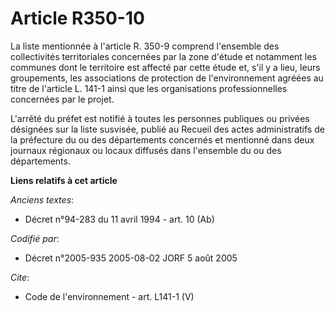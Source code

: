 # Article R350-10

La liste mentionnée à l'article R. 350-9 comprend l'ensemble des collectivités territoriales concernées par la zone d'étude
et notamment les communes dont le territoire est affecté par cette étude et, s'il y a lieu, leurs groupements, les
associations de protection de l'environnement agréées au titre de l'article L. 141-1 ainsi que les organisations
professionnelles concernées par le projet. 

L'arrêté du préfet est notifié à toutes les personnes publiques ou privées désignées sur la liste susvisée, publié au Recueil
des actes administratifs de la préfecture du ou des départements concernés et mentionné dans deux journaux régionaux ou
locaux diffusés dans l'ensemble du ou des départements.

**Liens relatifs à cet article**

_Anciens textes_:

  - Décret n°94-283 du 11 avril 1994 - art. 10 (Ab)

_Codifié par_:

  - Décret n°2005-935 2005-08-02 JORF 5 août 2005

_Cite_:

  - Code de l'environnement - art. L141-1 (V)
